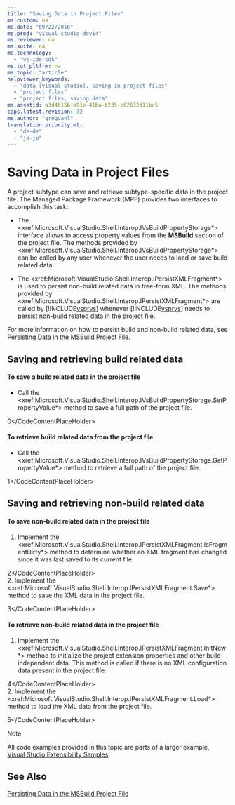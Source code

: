```yaml
---
title: "Saving Data in Project Files"
ms.custom: na
ms.date: "09/22/2016"
ms.prod: "visual-studio-dev14"
ms.reviewer: na
ms.suite: na
ms.technology: 
  - "vs-ide-sdk"
ms.tgt_pltfrm: na
ms.topic: "article"
helpviewer_keywords: 
  - "data [Visual Studio], saving in project files"
  - "project files"
  - "project files, saving data"
ms.assetid: a3d4b15b-a91e-41ba-b235-e62632d11bc5
caps.latest.revision: 32
ms.author: "gregvanl"
translation.priority.mt: 
  - "de-de"
  - "ja-jp"
---
```

# Saving Data in Project Files
A project subtype can save and retrieve subtype-specific data in the project file. The Managed Package Framework (MPF) provides two interfaces to accomplish this task:  
  
-   The \<xref:Microsoft.VisualStudio.Shell.Interop.IVsBuildPropertyStorage*> interface allows to access property values from the **MSBuild** section of the project file. The methods provided by \<xref:Microsoft.VisualStudio.Shell.Interop.IVsBuildPropertyStorage*> can be called by any user whenever the user needs to load or save build related data.  
  
-   The \<xref:Microsoft.VisualStudio.Shell.Interop.IPersistXMLFragment*> is used to persist non-build related data in free-form XML. The methods provided by \<xref:Microsoft.VisualStudio.Shell.Interop.IPersistXMLFragment*> are called by [!INCLUDE[vsprvs](../vs140/includes/vsprvs_md.md)] whenever [!INCLUDE[vsprvs](../vs140/includes/vsprvs_md.md)] needs to persist non-build related data in the project file.  
  
 For more information on how to persist build and non-build related data, see [Persisting Data in the MSBuild Project File](../vs140/persisting-data-in-the-msbuild-project-file.md).  
  
## Saving and retrieving build related data  
  
#### To save a build related data in the project file  
  
-   Call the \<xref:Microsoft.VisualStudio.Shell.Interop.IVsBuildPropertyStorage.SetPropertyValue*> method to save a full path of the project file.  
  
<CodeContentPlaceHolder>0\</CodeContentPlaceHolder>  
#### To retrieve build related data from the project file  
  
-   Call the \<xref:Microsoft.VisualStudio.Shell.Interop.IVsBuildPropertyStorage.GetPropertyValue*> method to retrieve a full path of the project file.  
  
<CodeContentPlaceHolder>1\</CodeContentPlaceHolder>  
## Saving and retrieving non-build related data  
  
#### To save non-build related data in the project file  
  
1.  Implement the \<xref:Microsoft.VisualStudio.Shell.Interop.IPersistXMLFragment.IsFragmentDirty*> method to determine whether an XML fragment has changed since it was last saved to its current file.  
  
<CodeContentPlaceHolder>2\</CodeContentPlaceHolder>  
2.  Implement the \<xref:Microsoft.VisualStudio.Shell.Interop.IPersistXMLFragment.Save*> method to save the XML data in the project file.  
  
<CodeContentPlaceHolder>3\</CodeContentPlaceHolder>  
#### To retrieve non-build related data in the project file  
  
1.  Implement the \<xref:Microsoft.VisualStudio.Shell.Interop.IPersistXMLFragment.InitNew*> method to initialize the project extension properties and other build-independent data. This method is called if there is no XML configuration data present in the project file.  
  
<CodeContentPlaceHolder>4\</CodeContentPlaceHolder>  
2.  Implement the \<xref:Microsoft.VisualStudio.Shell.Interop.IPersistXMLFragment.Load*> method to load the XML data from the project file.  
  
<CodeContentPlaceHolder>5\</CodeContentPlaceHolder>  
> [!NOTE]
>  All code examples provided in this topic are parts of a larger example, [Visual Studio Extensibility Samples](../vs140/vssdk-samples.md).  
  
## See Also  
 [Persisting Data in the MSBuild Project File](../vs140/persisting-data-in-the-msbuild-project-file.md)